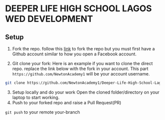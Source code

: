 # DEEPER LIFE HIGH SCHOOL LAGOS WED DEVELOPMENT

## Setup

1. Fork the repo. follow this [link](https://github.com/NewtonAcademy1/Deeper-Life-High-School-Lagos/fork) to fork the repo but you must first have a Github account similar to how you open a Facebook account.

2. Git clone your fork: Here is an example if you want to clone the direct repo. replace the link below with the fork in your account. This part `https://github.com/NewtonAcademy1` will be your account username.
   
  ```bash
  git clone https://github.com/NewtonAcademy1/Deeper-Life-High-School-Lagos.git
  ```
  
3. Setup locally and do your work
   Open the cloned folder/directory on your laptop to start working.
4. Push to your forked repo and raise a Pull Request(PR)

  `git push`  to your remote your-branch